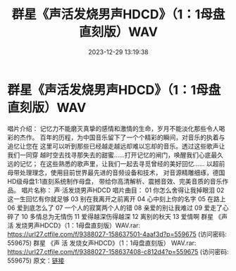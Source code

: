 ﻿---
title: 群星《声活发烧男声HDCD》（1：1母盘直刻版）WAV
date: 2023-12-29 13:19:38
categories: WAV车载音乐、镜像
tags: 华语中文
---
# 群星《声活发烧男声HDCD》（1：1母盘直刻版）WAV

唱片介绍：
记忆力不能磨灭真挚的感情和激情的生命，岁月不能淡化那些令人喝彩的杰作。
百年的历程，为中国音乐留下了一个个精彩的瞬间，对音乐的执着与追忆让您在
这里可以听到那些已经越走越远却难以忘却的音乐。透过这些歌声让我们一同穿
越时空去找寻那失去的甜蜜……打开记忆的闸门，唤醒我们心底最久远的记忆；
在这些熟悉的歌声里，让我们一起去寻觅曾经的美好回忆……
以超前母带处理理念，使用目前世界最先进的音频设备和技术，
对音源精雕细琢，德国HD级母盘1:1直刻系统制作母盘，
带给你高清解析、震撼音效、完美音质的音乐作品。
唱片名称： 声·活发烧男声HDCD
唱片曲目：
01 你怎么舍得让我掉眼泪
02 这一生回忆有你就足够
03 别在我离开之前离开
04 心中刻上你的名字
05 在路上
06 爱到底怎么了
07 一个人的寂寞两个人的错
08 亲爱的别让我难过
09 爱走了心碎了
10 多情总为无情伤
11 爱得越深伤得越深
12 离别的秋天
13 爱情啊
群星 《声 活 发烧男声HDCD》（1：1母盘直刻版）WAV.rar: https://url27.ctfile.com/f/9388027-158637501-4aaf3d?p=559675
(访问密码: 559675)
群星 《声 活 发烧女声HDCD》（1：1母盘直刻版） WAV.rar: https://url27.ctfile.com/f/9388027-158637408-c812d4?p=559675
(访问密码: 559675)
原文：[链接](https://blog.sina.com.cn/s/blog_1647c7e760103140u.html)